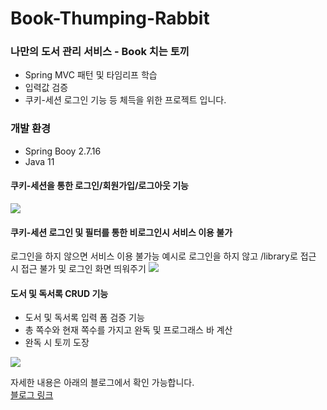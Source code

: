 # Book-Thumping-Rabbit
### 나만의 도서 관리 서비스 - Book 치는 토끼
- Spring MVC 패턴 및 타임리프 학습
- 입력값 검증
- 쿠키-세션 로그인 기능
등 체득을 위한 프로젝트 입니다.
### 개발 환경
- Spring Booy 2.7.16
- Java 11

#### 쿠키-세션을 통한 로그인/회원가입/로그아웃 기능
![](https://velog.velcdn.com/images/security-won/post/fe31aa2c-a4ee-4f2a-9f32-dcbbb29f9373/image.gif)

#### 쿠키-세션 로그인 및 필터를 통한 비로그인시 서비스 이용 불가 
로그인을 하지 않으면 서비스 이용 불가능
예시로 로그인을 하지 않고 /library로 접근 시 접근 불가 및 로그인 화면 띄워주기
![](https://velog.velcdn.com/images/security-won/post/baa462ee-659d-4948-9e38-65ed6460ae5e/image.gif)

#### 도서 및 독서록 CRUD 기능
   - 도서 및 독서록 입력 폼 검증 기능
   - 총 쪽수와 현재 쪽수를 가지고 완독 및 프로그래스 바 계산
   - 완독 시 토끼 도장

![](https://velog.velcdn.com/images/security-won/post/1b441331-a5ff-4489-9a6e-64dfc79c4bed/image.gif)

자세한 내용은 아래의 블로그에서 확인 가능합니다.<br>
[블로그 링크](https://velog.io/@security-won/%EC%82%AC%EC%9D%B4%EB%93%9C-%ED%94%84%EB%A1%9C%EC%A0%9D%ED%8A%B8-%EB%82%98%EB%A7%8C%EC%9D%98-%EB%8F%84%EC%84%9C-%EA%B4%80%EB%A6%AC-%EC%84%9C%EB%B9%84%EC%8A%A4)
